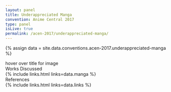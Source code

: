 ```yaml
---
layout: panel
title: Underappreciated Manga
convention: Anime Central 2017
type: panel
isLive: true
permalink: /acen-2017/underappreciated-manga/
---
```


{% assign data = site.data.conventions.acen-2017.underappreciated-manga %}

<div class="manga-list">
<div class="manga-img default"> hover over title for image </div>
<div class="manga-header"> Works Discussed </div>
{% include links.html links=data.manga %}
</div>

<div class="manga-header"> References </div>
{% include links.html links=data.links %}
